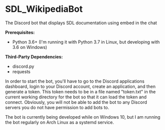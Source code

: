 # SDL_WikipediaBot
The Discord bot that displays SDL documentation using embed in the chat

**Prerequisites:**
- Python 3.6+ (I'm running it with Python 3.7 in Linux, but developing with 3.6 on Windows)

**Third-Party Dependencies:**
- discord.py
- requests

In order to start the bot, you'll have to go to the Discord applications dashboard, login to your Discord account, create an application, and then generate a token. This token needs to be in a file named "token.txt" in the current working directory for the bot so that it can load the token and connect. Obviously, you will not be able to add the bot to any Discord servers you do not have permission to add bots to.

The bot is currently being developed while on Windows 10, but I am running the bot regularly on Arch Linux as a systemd service.
